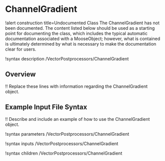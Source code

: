 # ChannelGradient

!alert construction title=Undocumented Class
The ChannelGradient has not been documented. The content listed below should be used as a starting point for
documenting the class, which includes the typical automatic documentation associated with a
MooseObject; however, what is contained is ultimately determined by what is necessary to make the
documentation clear for users.

!syntax description /VectorPostprocessors/ChannelGradient

## Overview

!! Replace these lines with information regarding the ChannelGradient object.

## Example Input File Syntax

!! Describe and include an example of how to use the ChannelGradient object.

!syntax parameters /VectorPostprocessors/ChannelGradient

!syntax inputs /VectorPostprocessors/ChannelGradient

!syntax children /VectorPostprocessors/ChannelGradient
